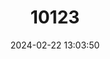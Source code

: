 ---
title: "10123"
category: "Hipposideros coxi"
draft: false
date: 2024-02-22 13:03:50
languages:
  English: ["Cox's Roundleaf Bat", "Cox's Leaf-nosed Bat"]
---